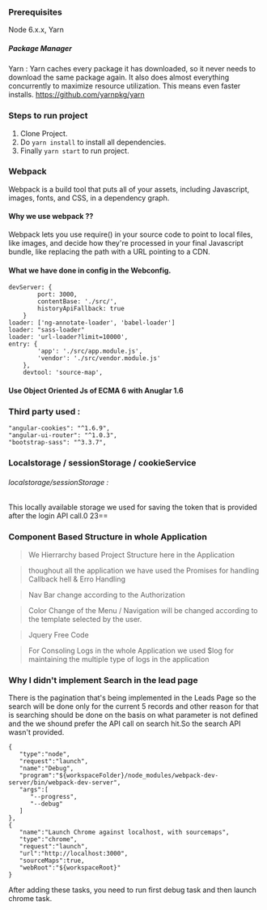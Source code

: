 ### Prerequisites
Node 6.x.x, Yarn

##### Package Manager
Yarn : Yarn caches every package it has downloaded, so it never needs to download the same package again. It also does almost everything concurrently to maximize resource utilization. This means even faster installs.
https://github.com/yarnpkg/yarn

### Steps to run project
1. Clone Project.
2. Do `yarn install` to install all dependencies.
3. Finally `yarn start` to run project.

### Webpack
Webpack is a build tool that puts all of your assets, including Javascript, images, fonts, and CSS, in a dependency graph.

#### Why we use webpack ??

Webpack lets you use require() in your source code to point to local files, like images, and decide how they're processed in your final Javascript bundle, like replacing the path with a URL pointing to a CDN.

#### What we have done in config in the Webconfig.
```
devServer: {
		port: 3000,
		contentBase: './src/',
		historyApiFallback: true
	}
loader: ['ng-annotate-loader', 'babel-loader']
loader: "sass-loader"
loader: 'url-loader?limit=10000',
entry: {
		'app': './src/app.module.js',
		'vendor': './src/vendor.module.js'
	},
	devtool: 'source-map',
```

#### Use Object Oriented Js of ECMA 6 with Anuglar 1.6

### Third party used :
```
"angular-cookies": "^1.6.9",
"angular-ui-router": "^1.0.3",
"bootstrap-sass": "^3.3.7",
```
### Localstorage / sessionStorage / cookieService

###### localstorage/sessionStorage : 
This locally available storage we used for saving the token that is provided after the login API call.0
23==
### Component Based Structure in whole Application

> We Hierrarchy based Project Structure here in the Application

> thoughout all the application we have used the Promises for handling Callback hell & Erro Handling

>Nav Bar change according to the Authorization

>Color Change of the Menu / Navigation will be changed according to the template selected by the user.

>Jquery Free Code

> For Consoling Logs in the whole Application we used $log for maintaining the multiple type of logs in the application

### Why I didn't implement Search in the lead page
There is the pagination that's being implemented in the Leads Page so the search will be done only for the current 5 records and other reason for that is searching should be done on the basis on what parameter is not defined and the we shound prefer the API call on search hit.So the search API wasn't provided.

```
{
   "type":"node",
   "request":"launch",
   "name":"Debug",
   "program":"${workspaceFolder}/node_modules/webpack-dev-server/bin/webpack-dev-server",
   "args":[
      "--progress",
      "--debug"
   ]
},
{
   "name":"Launch Chrome against localhost, with sourcemaps",
   "type":"chrome",
   "request":"launch",
   "url":"http://localhost:3000",
   "sourceMaps":true,
   "webRoot":"${workspaceRoot}"
}
```

After adding these tasks, you need to run first debug task and then launch chrome task.
